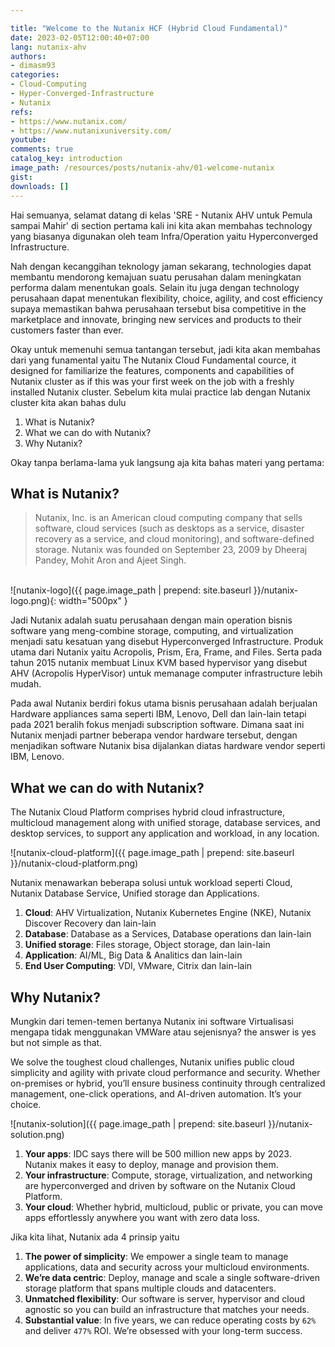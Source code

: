 ```yaml
---

title: "Welcome to the Nutanix HCF (Hybrid Cloud Fundamental)"
date: 2023-02-05T12:00:40+07:00
lang: nutanix-ahv
authors:
- dimasm93
categories:
- Cloud-Computing
- Hyper-Converged-Infrastructure
- Nutanix
refs: 
- https://www.nutanix.com/
- https://www.nutanixuniversity.com/
youtube: 
comments: true
catalog_key: introduction
image_path: /resources/posts/nutanix-ahv/01-welcome-nutanix
gist: 
downloads: []
---
```


Hai semuanya, selamat datang di kelas 'SRE - Nutanix AHV untuk Pemula sampai Mahir' di section pertama kali ini kita akan membahas technology yang biasanya digunakan oleh team Infra/Operation yaitu Hyperconverged Infrastructure. 

Nah dengan kecanggihan teknology jaman sekarang, technologies dapat membantu mendorong kemajuan suatu perusahan dalam meningkatan performa dalam menentukan goals. Selain itu juga dengan technology perusahaan dapat menentukan flexibility, choice, agility, and cost efficiency supaya memastikan bahwa perusahaan tersebut bisa competitive in the marketplace and innovate, bringing new services and products to their customers faster than ever.

Okay untuk memenuhi semua tantangan tersebut, jadi kita akan membahas dari yang funamental yaitu The Nutanix Cloud Fundamental cource, it designed for familiarize the features, components and capabilities of Nutanix cluster as if this was your first week on the job with a freshly installed Nutanix cluster. Sebelum kita mulai practice lab dengan Nutanix cluster kita akan bahas dulu 

1. What is Nutanix?
2. What we can do with Nutanix?
3. Why Nutanix?

Okay tanpa berlama-lama yuk langsung aja kita bahas materi yang pertama:

<!--more-->

## What is Nutanix?

> Nutanix, Inc. is an American cloud computing company that sells software, cloud services (such as desktops as a service, disaster recovery as a service, and cloud monitoring), and software-defined storage. Nutanix was founded on September 23, 2009 by Dheeraj Pandey, Mohit Aron and Ajeet Singh.

<br>
![nutanix-logo]({{ page.image_path | prepend: site.baseurl }}/nutanix-logo.png){: width="500px" }

Jadi Nutanix adalah suatu perusahaan dengan main operation bisnis software yang meng-combine storage, computing, and virtualization menjadi satu kesatuan yang disebut Hyperconverged Infrastructure. Produk utama dari Nutanix yaitu Acropolis, Prism, Era, Frame, and Files. Serta pada tahun 2015 nutanix membuat Linux KVM based hypervisor yang disebut AHV (Acropolis HyperVisor) untuk memanage computer infrastructure lebih mudah.

Pada awal Nutanix berdiri fokus utama bisnis perusahaan adalah berjualan Hardware appliances sama seperti IBM, Lenovo, Dell dan lain-lain tetapi pada 2021 beralih fokus menjadi subscription software. Dimana saat ini Nutanix menjadi partner beberapa vendor hardware tersebut, dengan menjadikan software Nutanix bisa dijalankan diatas hardware vendor seperti IBM, Lenovo.

## What we can do with Nutanix?

The Nutanix Cloud Platform comprises hybrid cloud infrastructure, multicloud management along with unified storage, database services, and desktop services, to support any application and workload, in any location.

![nutanix-cloud-platform]({{ page.image_path | prepend: site.baseurl }}/nutanix-cloud-platform.png)

Nutanix menawarkan beberapa solusi untuk workload seperti Cloud, Nutanix Database Service, Unified storage dan Applications. 

1. **Cloud**: AHV Virtualization, Nutanix Kubernetes Engine (NKE), Nutanix Discover Recovery dan lain-lain
2. **Database**: Database as a Services, Database operations dan lain-lain
3. **Unified storage**: Files storage, Object storage, dan lain-lain
4. **Application**: AI/ML, Big Data & Analitics dan lain-lain
5. **End User Computing**: VDI, VMware, Citrix dan lain-lain

## Why Nutanix?

Mungkin dari temen-temen bertanya Nutanix ini software Virtualisasi mengapa tidak menggunakan VMWare atau sejenisnya? the answer is yes but not simple as that.

We solve the toughest cloud challenges, Nutanix unifies public cloud simplicity and agility with private cloud performance and security. Whether on-premises or hybrid, you’ll ensure business continuity through centralized management, one-click operations, and AI-driven automation. It’s your choice.

![nutanix-solution]({{ page.image_path | prepend: site.baseurl }}/nutanix-solution.png)

1. **Your apps**: IDC says there will be 500 million new apps by 2023. Nutanix makes it easy to deploy, manage and provision them.
2. **Your infrastructure**: Compute, storage, virtualization, and networking are hyperconverged and driven by software on the Nutanix Cloud Platform.
3. **Your cloud**: Whether hybrid, multicloud, public or private, you can move apps effortlessly anywhere you want with zero data loss.

Jika kita lihat, Nutanix ada 4 prinsip yaitu

1. **The power of simplicity**: We empower a single team to manage applications, data and security across your multicloud environments.
2. **We’re data centric**: Deploy, manage and scale a single software-driven storage platform that spans multiple clouds and datacenters.
3. **Unmatched flexibility**: Our software is server, hypervisor and cloud agnostic so you can build an infrastructure that matches your needs.
4. **Substantial value**: In five years, we can reduce operating costs by `62%` and deliver `477%` ROI. We’re obsessed with your long-term success.


